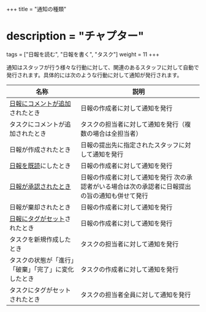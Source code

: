 +++
title = "通知の種類"
# description = "チャプター"
tags = ["日報を読む", "日報を書く", "タスク"]
weight = 11
+++

通知はスタッフが行う様々な行動に対して、関連のあるスタッフに対して自動で発行されます。具体的には次のような行動に対して通知が発行されます。

|名称|説明|
|---|---|
|[日報にコメントが追加](/report/read/comment/)されたとき|日報の作成者に対して通知を発行|
|タスクにコメントが追加されたとき|タスクの担当者に対して通知を発行（複数の場合は全担当者）|
|日報が作成されたとき|日報の提出先に指定されたスタッフに対して通知を発行|
|[日報を既読](/report/read/state/)にしたとき|日報の作成者に対して通知を発行|
|[日報が承認されたとき](/report/read/state/)|日報の作成者に対して通知を発行  次の承認者がいる場合は次の承認者に日報提出の旨の通知も併せて発行|
|日報が棄却されたとき|日報の作成者に対して通知を発行|
|[日報にタグがセット](/report/read/other/)されたとき|日報の作成者に対して通知を発行|
|タスクを新規作成したとき|タスクの担当者に対して通知を発行|
|タスクの状態が「進行」「破棄」「完了」に変化したとき|タスクの作成者に対して通知を発行|
|タスクにタグがセットされたとき|タスクの担当者全員に対して通知を発行|
